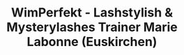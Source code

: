 ---
title: "WimPerfekt - Lashstylish & Mysterylashes Trainer Marie Labonne (Euskirchen)"
url: /euskirchen/wimperfekt-lashstylish-und-mysterylashes-trainer-marie-labonne-euskirchen/
shop: Kosmetik
---